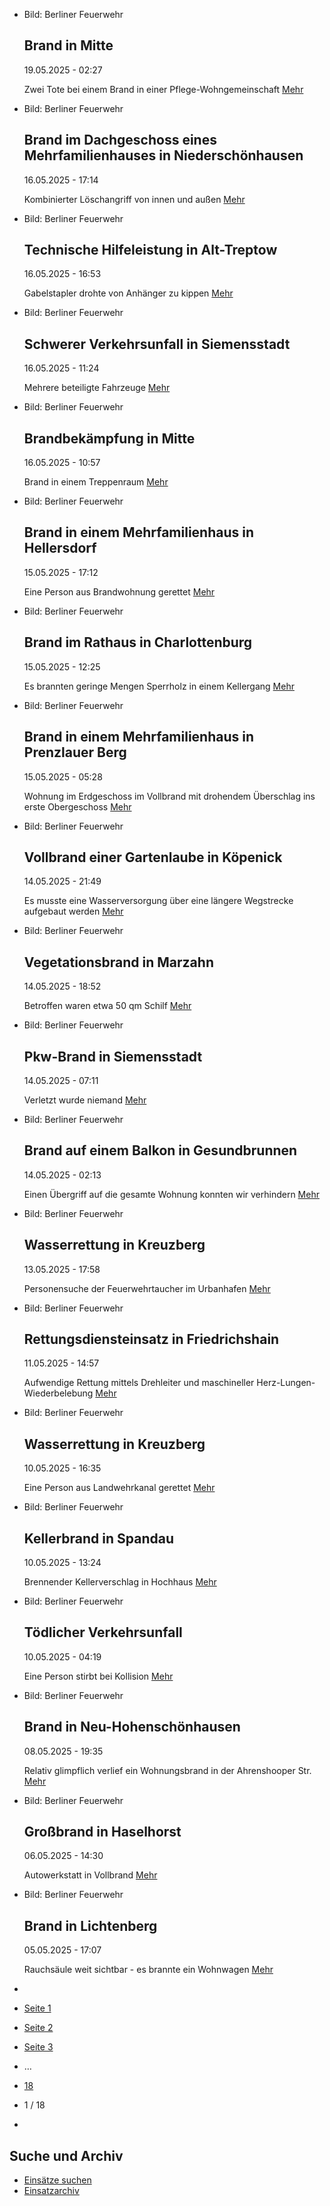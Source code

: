 * Bild: Berliner Feuerwehr

  Brand in Mitte
  ----------

   19.05.2025 - 02:27

   Zwei Tote bei einem Brand in einer Pflege-Wohngemeinschaft
  [Mehr](https://www.berliner-feuerwehr.de/aktuelles/einsaetze/brand-in-mitte-12-4908/)

* Bild: Berliner Feuerwehr

  Brand im Dachgeschoss eines Mehrfamilienhauses in Niederschönhausen
  ----------

   16.05.2025 - 17:14

   Kombinierter Löschangriff von innen und außen
  [Mehr](https://www.berliner-feuerwehr.de/aktuelles/einsaetze/dachstuhlbrand-in-niederschoenhausen-4905/)

* Bild: Berliner Feuerwehr

  Technische Hilfeleistung in Alt-Treptow
  ----------

   16.05.2025 - 16:53

   Gabelstapler drohte von Anhänger zu kippen
  [Mehr](https://www.berliner-feuerwehr.de/aktuelles/einsaetze/technische-hilfeleistung-in-alt-treptow-4904/)

* Bild: Berliner Feuerwehr

  Schwerer Verkehrsunfall in Siemensstadt
  ----------

   16.05.2025 - 11:24

   Mehrere beteiligte Fahrzeuge
  [Mehr](https://www.berliner-feuerwehr.de/aktuelles/einsaetze/schwerer-verkehrsunfall-in-siemensstadt-1-4902/)

* Bild: Berliner Feuerwehr

  Brandbekämpfung in Mitte
  ----------

   16.05.2025 - 10:57

   Brand in einem Treppenraum
  [Mehr](https://www.berliner-feuerwehr.de/aktuelles/einsaetze/brandbekaempfung-in-mitte-4903/)

* Bild: Berliner Feuerwehr

  Brand in einem Mehrfamilienhaus in Hellersdorf
  ----------

   15.05.2025 - 17:12

   Eine Person aus Brandwohnung gerettet
  [Mehr](https://www.berliner-feuerwehr.de/aktuelles/einsaetze/brand-in-einem-mehrfamilienhaus-in-hellersdorf-4901/)

* Bild: Berliner Feuerwehr

  Brand im Rathaus in Charlottenburg
  ----------

   15.05.2025 - 12:25

   Es brannten geringe Mengen Sperrholz in einem Kellergang
  [Mehr](https://www.berliner-feuerwehr.de/aktuelles/einsaetze/brand-im-rathaus-in-charlottenburg-4900/)

* Bild: Berliner Feuerwehr

  Brand in einem Mehrfamilienhaus in Prenzlauer Berg
  ----------

   15.05.2025 - 05:28

   Wohnung im Erdgeschoss im Vollbrand mit drohendem Überschlag ins erste Obergeschoss
  [Mehr](https://www.berliner-feuerwehr.de/aktuelles/einsaetze/brand-in-einem-mehrfamilienhaus-in-prenzlauer-berg-4897/)

* Bild: Berliner Feuerwehr

  Vollbrand einer Gartenlaube in Köpenick
  ----------

   14.05.2025 - 21:49

   Es musste eine Wasserversorgung über eine längere Wegstrecke aufgebaut werden
  [Mehr](https://www.berliner-feuerwehr.de/aktuelles/einsaetze/vollbrand-einer-gartenlaube-in-koepenick-4896/)

* Bild: Berliner Feuerwehr

  Vegetationsbrand in Marzahn
  ----------

   14.05.2025 - 18:52

   Betroffen waren etwa 50 qm Schilf
  [Mehr](https://www.berliner-feuerwehr.de/aktuelles/einsaetze/vegetationsbrand-in-marzahn-4895/)

* Bild: Berliner Feuerwehr

  Pkw-Brand in Siemensstadt
  ----------

   14.05.2025 - 07:11

   Verletzt wurde niemand
  [Mehr](https://www.berliner-feuerwehr.de/aktuelles/einsaetze/pkw-brand-in-siemensstadt-4892/)

* Bild: Berliner Feuerwehr

  Brand auf einem Balkon in Gesundbrunnen
  ----------

   14.05.2025 - 02:13

   Einen Übergriff auf die gesamte Wohnung konnten wir verhindern
  [Mehr](https://www.berliner-feuerwehr.de/aktuelles/einsaetze/brand-auf-einem-balkon-in-gesundbrunnen-4893/)

* Bild: Berliner Feuerwehr

  Wasserrettung in Kreuzberg
  ----------

   13.05.2025 - 17:58

   Personensuche der Feuerwehrtaucher im Urbanhafen
  [Mehr](https://www.berliner-feuerwehr.de/aktuelles/einsaetze/wasserrettung-in-kreuzberg-1-4891/)

* Bild: Berliner Feuerwehr

  Rettungsdiensteinsatz in Friedrichshain
  ----------

   11.05.2025 - 14:57

   Aufwendige Rettung mittels Drehleiter und maschineller Herz-Lungen-Wiederbelebung
  [Mehr](https://www.berliner-feuerwehr.de/aktuelles/einsaetze/rettungsdiensteinsatz-in-friedrichshain-4890/)

* Bild: Berliner Feuerwehr

  Wasserrettung in Kreuzberg
  ----------

   10.05.2025 - 16:35

   Eine Person aus Landwehrkanal gerettet
  [Mehr](https://www.berliner-feuerwehr.de/aktuelles/einsaetze/wasserrettung-in-kreuzberg-4889/)

* Bild: Berliner Feuerwehr

  Kellerbrand in Spandau
  ----------

   10.05.2025 - 13:24

   Brennender Kellerverschlag in Hochhaus
  [Mehr](https://www.berliner-feuerwehr.de/aktuelles/einsaetze/kellerbrand-in-spandau-1-4887/)

* Bild: Berliner Feuerwehr

  Tödlicher Verkehrsunfall
  ----------

   10.05.2025 - 04:19

   Eine Person stirbt bei Kollision
  [Mehr](https://www.berliner-feuerwehr.de/aktuelles/einsaetze/toedlicher-verkehrsunfall-1-4886/)

* Bild: Berliner Feuerwehr

  Brand in Neu-Hohenschönhausen
  ----------

   08.05.2025 - 19:35

   Relativ glimpflich verlief ein Wohnungsbrand in der Ahrenshooper Str.
  [Mehr](https://www.berliner-feuerwehr.de/aktuelles/einsaetze/brand-in-neu-hohenschoenhausen-11-4885/)

* Bild: Berliner Feuerwehr

  Großbrand in Haselhorst
  ----------

   06.05.2025 - 14:30

   Autowerkstatt in Vollbrand
  [Mehr](https://www.berliner-feuerwehr.de/aktuelles/einsaetze/grossbrand-in-haselhorst-1-4883/)

* Bild: Berliner Feuerwehr

  Brand in Lichtenberg
  ----------

   05.05.2025 - 17:07

   Rauchsäule weit sichtbar - es brannte ein Wohnwagen
  [Mehr](https://www.berliner-feuerwehr.de/aktuelles/einsaetze/brand-in-lichtenberg-3-4880/)

* []()
* [Seite 1](https://www.berliner-feuerwehr.de/aktuelles/einsaetze/1/)
* [Seite 2](https://www.berliner-feuerwehr.de/aktuelles/einsaetze/2/)
* [Seite 3](https://www.berliner-feuerwehr.de/aktuelles/einsaetze/3/)
* …
* [18](https://www.berliner-feuerwehr.de/aktuelles/einsaetze/18/)
* 1 / 18
* [](https://www.berliner-feuerwehr.de/aktuelles/einsaetze/2/)

Suche und Archiv
----------

* [Einsätze suchen](https://www.berliner-feuerwehr.de/aktuelles/einsaetze/einsatzsuche/)
* [Einsatzarchiv](https://www.berliner-feuerwehr.de/aktuelles/einsaetze/einsatzarchiv/)
